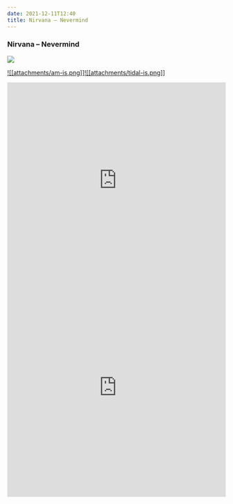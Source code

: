 ```yaml
---
date: 2021-12-11T12:40
title: Nirvana – Nevermind
---
```

### Nirvana – Nevermind
[![](https://img.discogs.com/So-R_F5T6u-jFbnzxWNwIfF50ug=/fit-in/600x600/filters:strip_icc():format(jpeg):mode_rgb():quality(90)/discogs-images/R-20943532-1636680822-2789.jpeg.jpg)][1] 

[1]: https://www.discogs.com/release/20943532
[2]: https://music.apple.com/us/album/1586410660
[3]: https://listen.tidal.com/album/203938225

[![[attachments/am-is.png]]][2][![[attachments/tidal-is.png]]][3]

<iframe allow="autoplay *; encrypted-media *; fullscreen *" frameborder="0" height="450" style="width:100%;max-width:660px;overflow:hidden;background:transparent;" sandbox="allow-forms allow-popups allow-same-origin allow-scripts allow-storage-access-by-user-activation allow-top-navigation-by-user-activation" src="https://embed.music.apple.com/us/album/turn-blue/1586410660"></iframe>
<div style="position: relative; padding-bottom: 100%; height: 0; overflow: hidden; max-width: 100%;"><iframe src="https://embed.tidal.com/albums/203938225?layout=gridify" frameborder= "0" allowfullscreen style="position: absolute; top: 0; left: 0; width: 100%; height: 1px; min-height: 100%; margin: 0 auto;"></iframe></div>